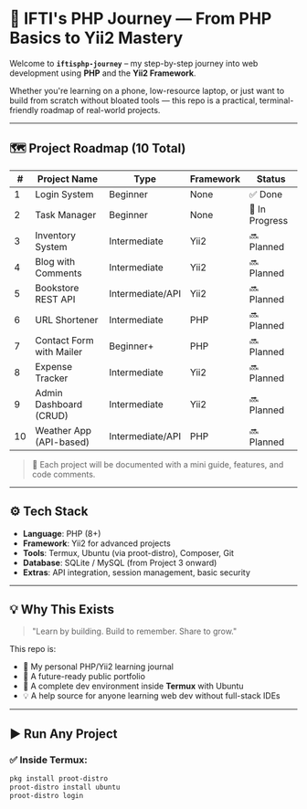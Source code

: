 # 🚀 IFTI's PHP Journey — From PHP Basics to Yii2 Mastery

Welcome to **`iftisphp-journey`** – my step-by-step journey into web development using **PHP** and the **Yii2 Framework**.

Whether you're learning on a phone, low-resource laptop, or just want to build from scratch without bloated tools — this repo is a practical, terminal-friendly roadmap of real-world projects.

---

## 🗺️ Project Roadmap (10 Total)

| #  | Project Name             | Type              | Framework | Status     |
|----|--------------------------|-------------------|-----------|------------|
| 1  | Login System             | Beginner          | None      | ✅ Done     |
| 2  | Task Manager             | Beginner          | None      | 🔄 In Progress |
| 3  | Inventory System         | Intermediate      | Yii2      | 🔜 Planned  |
| 4  | Blog with Comments       | Intermediate      | Yii2      | 🔜 Planned  |
| 5  | Bookstore REST API       | Intermediate/API  | Yii2      | 🔜 Planned  |
| 6  | URL Shortener            | Intermediate      | PHP       | 🔜 Planned  |
| 7  | Contact Form with Mailer | Beginner+         | PHP       | 🔜 Planned  |
| 8  | Expense Tracker          | Intermediate      | Yii2      | 🔜 Planned  |
| 9  | Admin Dashboard (CRUD)   | Intermediate      | Yii2      | 🔜 Planned  |
| 10 | Weather App (API-based)  | Intermediate/API  | PHP       | 🔜 Planned  |

> 🧠 Each project will be documented with a mini guide, features, and code comments.

---

## ⚙️ Tech Stack

- **Language**: PHP (8+)
- **Framework**: Yii2 for advanced projects
- **Tools**: Termux, Ubuntu (via proot-distro), Composer, Git
- **Database**: SQLite / MySQL (from Project 3 onward)
- **Extras**: API integration, session management, basic security

---

## 💡 Why This Exists

> "Learn by building. Build to remember. Share to grow."

This repo is:
- 📖 My personal PHP/Yii2 learning journal
- 💼 A future-ready public portfolio
- 🧰 A complete dev environment inside **Termux** with Ubuntu
- 💡 A help source for anyone learning web dev without full-stack IDEs

---

## ▶️ Run Any Project

### ✅ Inside Termux:

```bash
pkg install proot-distro
proot-distro install ubuntu
proot-distro login
